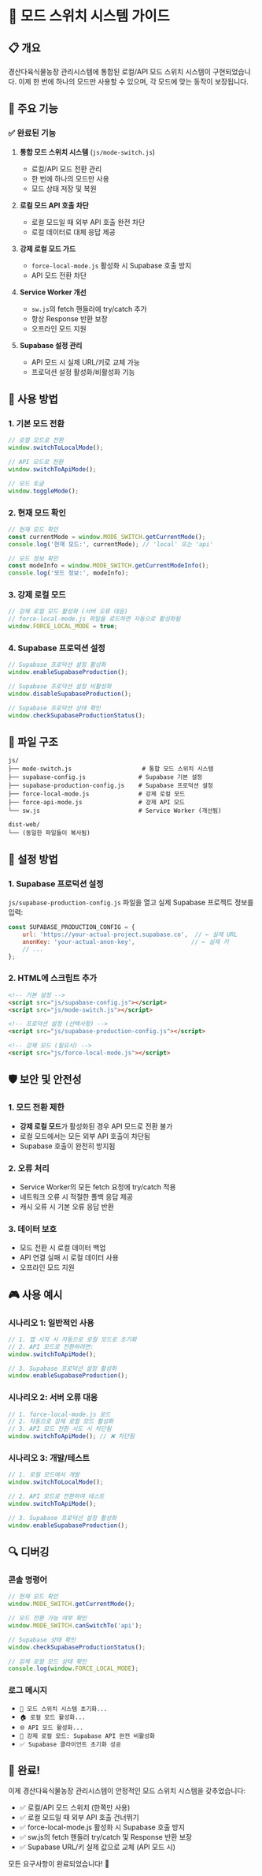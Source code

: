 # 🔄 모드 스위치 시스템 가이드

## 📋 개요

경산다육식물농장 관리시스템에 통합된 로컬/API 모드 스위치 시스템이 구현되었습니다. 이제 한 번에 하나의 모드만 사용할 수 있으며, 각 모드에 맞는 동작이 보장됩니다.

## 🎯 주요 기능

### ✅ 완료된 기능

1. **통합 모드 스위치 시스템** (`js/mode-switch.js`)
   - 로컬/API 모드 전환 관리
   - 한 번에 하나의 모드만 사용
   - 모드 상태 저장 및 복원

2. **로컬 모드 API 호출 차단**
   - 로컬 모드일 때 외부 API 호출 완전 차단
   - 로컬 데이터로 대체 응답 제공

3. **강제 로컬 모드 가드**
   - `force-local-mode.js` 활성화 시 Supabase 호출 방지
   - API 모드 전환 차단

4. **Service Worker 개선**
   - `sw.js`의 fetch 핸들러에 try/catch 추가
   - 항상 Response 반환 보장
   - 오프라인 모드 지원

5. **Supabase 설정 관리**
   - API 모드 시 실제 URL/키로 교체 가능
   - 프로덕션 설정 활성화/비활성화 기능

## 🚀 사용 방법

### 1. 기본 모드 전환

```javascript
// 로컬 모드로 전환
window.switchToLocalMode();

// API 모드로 전환
window.switchToApiMode();

// 모드 토글
window.toggleMode();
```

### 2. 현재 모드 확인

```javascript
// 현재 모드 확인
const currentMode = window.MODE_SWITCH.getCurrentMode();
console.log('현재 모드:', currentMode); // 'local' 또는 'api'

// 모드 정보 확인
const modeInfo = window.MODE_SWITCH.getCurrentModeInfo();
console.log('모드 정보:', modeInfo);
```

### 3. 강제 로컬 모드

```javascript
// 강제 로컬 모드 활성화 (서버 오류 대응)
// force-local-mode.js 파일을 로드하면 자동으로 활성화됨
window.FORCE_LOCAL_MODE = true;
```

### 4. Supabase 프로덕션 설정

```javascript
// Supabase 프로덕션 설정 활성화
window.enableSupabaseProduction();

// Supabase 프로덕션 설정 비활성화
window.disableSupabaseProduction();

// Supabase 프로덕션 상태 확인
window.checkSupabaseProductionStatus();
```

## 📁 파일 구조

```
js/
├── mode-switch.js                    # 통합 모드 스위치 시스템
├── supabase-config.js               # Supabase 기본 설정
├── supabase-production-config.js    # Supabase 프로덕션 설정
├── force-local-mode.js              # 강제 로컬 모드
├── force-api-mode.js                # 강제 API 모드
└── sw.js                            # Service Worker (개선됨)

dist-web/
└── (동일한 파일들이 복사됨)
```

## 🔧 설정 방법

### 1. Supabase 프로덕션 설정

`js/supabase-production-config.js` 파일을 열고 실제 Supabase 프로젝트 정보를 입력:

```javascript
const SUPABASE_PRODUCTION_CONFIG = {
    url: 'https://your-actual-project.supabase.co',  // ← 실제 URL
    anonKey: 'your-actual-anon-key',                // ← 실제 키
    // ...
};
```

### 2. HTML에 스크립트 추가

```html
<!-- 기본 설정 -->
<script src="js/supabase-config.js"></script>
<script src="js/mode-switch.js"></script>

<!-- 프로덕션 설정 (선택사항) -->
<script src="js/supabase-production-config.js"></script>

<!-- 강제 모드 (필요시) -->
<script src="js/force-local-mode.js"></script>
```

## 🛡️ 보안 및 안전성

### 1. 모드 전환 제한

- **강제 로컬 모드**가 활성화된 경우 API 모드로 전환 불가
- 로컬 모드에서는 모든 외부 API 호출이 차단됨
- Supabase 호출이 완전히 방지됨

### 2. 오류 처리

- Service Worker의 모든 fetch 요청에 try/catch 적용
- 네트워크 오류 시 적절한 폴백 응답 제공
- 캐시 오류 시 기본 오류 응답 반환

### 3. 데이터 보호

- 모드 전환 시 로컬 데이터 백업
- API 연결 실패 시 로컬 데이터 사용
- 오프라인 모드 지원

## 🎮 사용 예시

### 시나리오 1: 일반적인 사용

```javascript
// 1. 앱 시작 시 자동으로 로컬 모드로 초기화
// 2. API 모드로 전환하려면:
window.switchToApiMode();

// 3. Supabase 프로덕션 설정 활성화
window.enableSupabaseProduction();
```

### 시나리오 2: 서버 오류 대응

```javascript
// 1. force-local-mode.js 로드
// 2. 자동으로 강제 로컬 모드 활성화
// 3. API 모드 전환 시도 시 차단됨
window.switchToApiMode(); // ❌ 차단됨
```

### 시나리오 3: 개발/테스트

```javascript
// 1. 로컬 모드에서 개발
window.switchToLocalMode();

// 2. API 모드로 전환하여 테스트
window.switchToApiMode();

// 3. Supabase 프로덕션 설정 활성화
window.enableSupabaseProduction();
```

## 🔍 디버깅

### 콘솔 명령어

```javascript
// 현재 모드 확인
window.MODE_SWITCH.getCurrentMode();

// 모드 전환 가능 여부 확인
window.MODE_SWITCH.canSwitchTo('api');

// Supabase 상태 확인
window.checkSupabaseProductionStatus();

// 강제 로컬 모드 상태 확인
console.log(window.FORCE_LOCAL_MODE);
```

### 로그 메시지

- `🔄 모드 스위치 시스템 초기화...`
- `🏠 로컬 모드 활성화...`
- `🌐 API 모드 활성화...`
- `🛑 강제 로컬 모드: Supabase API 완전 비활성화`
- `✅ Supabase 클라이언트 초기화 성공`

## 🎉 완료!

이제 경산다육식물농장 관리시스템이 안정적인 모드 스위치 시스템을 갖추었습니다:

- ✅ 로컬/API 모드 스위치 (한쪽만 사용)
- ✅ 로컬 모드일 때 외부 API 호출 건너뛰기
- ✅ force-local-mode.js 활성화 시 Supabase 호출 방지
- ✅ sw.js의 fetch 핸들러 try/catch 및 Response 반환 보장
- ✅ Supabase URL/키 실제 값으로 교체 (API 모드 시)

모든 요구사항이 완료되었습니다! 🚀

